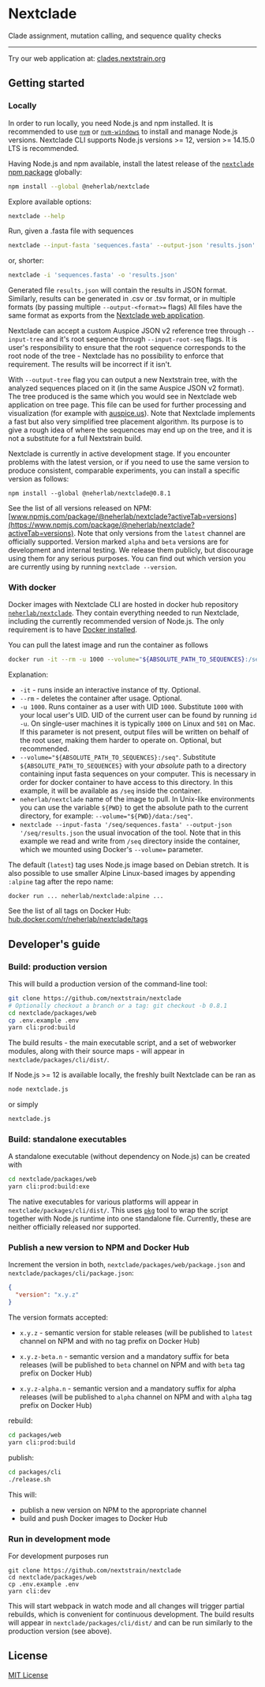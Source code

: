 # Nextclade

Clade assignment, mutation calling, and sequence quality checks

---

<p>
  <span>Try our web application at: </span>
  <a target="_blank" rel="noopener noreferrer" href="https://clades.nextstrain.org" alt="Link to our website">
    clades.nextstrain.org
  </a>
</p>



## Getting started

### Locally

In order to run locally, you need Node.js and npm installed.
It is recommended to use [`nvm`](https://github.com/nvm-sh/nvm) or [`nvm-windows`](https://github.com/coreybutler/nvm-windows) to install and manage Node.js versions. Nextclade CLI supports Node.js versions >= 12, version >= 14.15.0 LTS is recommended.

Having Node.js and npm available, install the latest release of the [`nextclade` npm package](https://www.npmjs.com/package/@neherlab/nextclade) globally:

```bash
npm install --global @neherlab/nextclade
```

Explore available options:

```bash
nextclade --help
```

Run, given a .fasta file with sequences

```bash
nextclade --input-fasta 'sequences.fasta' --output-json 'results.json'
```

or, shorter:

```bash
nextclade -i 'sequences.fasta' -o 'results.json'
```

Generated file `results.json` will contain the results in JSON format.
Similarly, results can be generated in .csv or .tsv format, or in multiple formats (by passing multiple `--output-<format>=` flags)
All files have the same format as exports from the [Nextclade web application](https://clades.nextstrain.org).

Nextclade can accept a custom Auspice JSON v2 reference tree through `--input-tree` and it's root sequence through `--input-root-seq` flags. It is user's responsibility to ensure that the root sequence corresponds to the root node of the tree - Nextclade has no possibility to enforce that requirement. The results will be incorrect if it isn't.

With `--output-tree` flag you can output a new Nextstrain tree, with the analyzed sequences placed on it (in the same Auspice JSON v2 format). The tree produced is the same which you would see in Nextclade web application on tree page. This file can be used for further processing and visualization (for example with [auspice.us](https://auspice.us)). Note that Nextclade implements a fast but also very simplified tree placement algorithm. Its purpose is to give a rough idea of where the sequences may end up on the tree, and it is not a substitute for a full Nextstrain build.

Nextclade is currently in active development stage. If you encounter problems with the latest version, or if you need to use the same version to produce consistent, comparable experiments, you can install a specific version as follows:

```
npm install --global @neherlab/nextclade@0.8.1
```

See the list of all versions released on NPM: [www.npmjs.com/package/@neherlab/nextclade?activeTab=versions](https://www.npmjs.com/package/@neherlab/nextclade?activeTab=versions). Note that only versions from the `latest` channel are officially supported. Version marked `alpha` and `beta` versions are for development and internal testing. We release them publicly, but discourage using them for any serious purposes. You can find out which version you are currently using by running `nextclade --version`.


### With docker

Docker images with Nextclade CLI are hosted in docker hub repository [`neherlab/nextclade`](https://hub.docker.com/r/neherlab/nextclade). They contain everything needed to run Nextclade, including the currently recommended version of Node.js. The only requirement is to have [Docker installed](https://docs.docker.com/get-docker/).

You can pull the latest image and run the container as follows

```bash
docker run -it --rm -u 1000 --volume="${ABSOLUTE_PATH_TO_SEQUENCES}:/seq" neherlab/nextclade nextclade --input-fasta '/seq/sequences.fasta' --output-json '/seq/results.json'
```

Explanation:

 - `-it` - runs inside an interactive instance of tty. Optional.
 - `--rm` - deletes the container after usage. Optional.
 - `-u 1000`. Runs container as a user with UID `1000`. Substitute `1000` with your local user's UID. UID of the current user can be found by running `id -u`. On single-user machines it is typically `1000` on Linux and `501` on Mac. If this parameter is not present, output files will be written on behalf of the root user, making them harder to operate on. Optional, but recommended.
 - `--volume="${ABSOLUTE_PATH_TO_SEQUENCES}:/seq"`. Substitute `${ABSOLUTE_PATH_TO_SEQUENCES}` with your *absolute* path to a directory containing input fasta sequences on your computer. This is necessary in order for docker container to have access to this directory. In this example, it will be available as `/seq` inside the container.
 - `neherlab/nextclade` name of the image to pull. In Unix-like environments you can use the variable `${PWD}` to get the absolute path to the current directory, for example: `--volume="${PWD}/data:/seq"`.
 - `nextclade --input-fasta '/seq/sequences.fasta' --output-json '/seq/results.json` the usual invocation of the tool. Note that in this example we read and write from `/seq` directory inside the container, which we mounted using Docker's `--volume=` parameter.


The default (`latest`) tag uses Node.js image based on Debian stretch. It is also possible to use smaller Alpine Linux-based images by appending `:alpine` tag after the repo name:  

```
docker run ... neherlab/nextclade:alpine ...
```

See the list of all tags on Docker Hub: [hub.docker.com/r/neherlab/nextclade/tags](https://hub.docker.com/r/neherlab/nextclade/tags)


## Developer's guide

### Build: production version

This will build a production version of the command-line tool:

```bash
git clone https://github.com/nextstrain/nextclade
# Optionally checkout a branch or a tag: git checkout -b 0.8.1
cd nextclade/packages/web
cp .env.example .env
yarn cli:prod:build
```

The build results - the main executable script, and a set of webworker modules, along with their source maps - will appear in `nextclade/packages/cli/dist/`.

If Node.js >= 12 is available locally, the freshly built Nextclade can be ran as

```bash
node nextclade.js
```

or simply 

```bash
nextclade.js
```

### Build: standalone executables

A standalone executable (without dependency on Node.js) can be created with

```bash
cd nextclade/packages/web
yarn cli:prod:build:exe
```

The native executables for various platforms will appear in `nextclade/packages/cli/dist/`.
This uses [`pkg`](https://github.com/vercel/pkg) tool to wrap the script together with Node.js runtime into one standalone file. Currently, these are neither officially released nor supported.

### Publish a new version to NPM and Docker Hub

Increment the version in both, `nextclade/packages/web/package.json` and `nextclade/packages/cli/package.json`:

```json
{
  "version": "x.y.z"
}
```

The version formats accepted:
 
 - `x.y.z` - semantic version for stable releases (will be published to `latest` channel on NPM and with no tag prefix on Docker Hub)

 - `x.y.z-beta.n` - semantic version and a mandatory suffix for beta releases (will be published to `beta` channel on NPM and with `beta` tag prefix on Docker Hub)

 - `x.y.z-alpha.n` - semantic version and a mandatory suffix for alpha releases (will be published to `alpha` channel on NPM and with `alpha` tag prefix on Docker Hub) 


rebuild:

```bash
cd packages/web
yarn cli:prod:build
```

publish:

```bash
cd packages/cli
./release.sh
```

This will:
 - publish a new version on NPM to the appropriate channel
 - build and push Docker images to Docker Hub

### Run in development mode

For development purposes run

```
git clone https://github.com/nextstrain/nextclade
cd nextclade/packages/web
cp .env.example .env
yarn cli:dev

```

This will start webpack in watch mode and all changes will trigger partial rebuilds, which is convenient for continuous development. The build results will appear in `nextclade/packages/cli/dist/` and can be run similarly to the production version (see above).


## License

<a target="_blank" rel="noopener noreferrer" href="LICENSE" alt="License file">MIT License</a>
